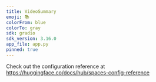 ```yaml
---
title: VideoSummary
emoji: 📚
colorFrom: blue
colorTo: gray
sdk: gradio
sdk_version: 3.16.0
app_file: app.py
pinned: true
---
```


Check out the configuration reference at https://huggingface.co/docs/hub/spaces-config-reference

